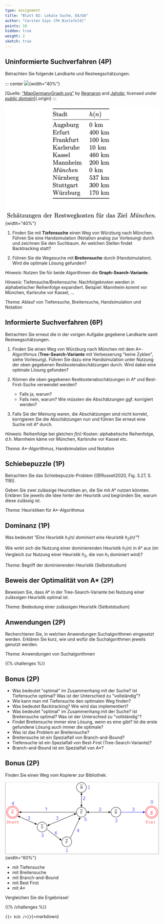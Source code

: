 ```yaml
---
type: assignment
title: "Blatt 02: Lokale Suche, EA/GA"
author: "Carsten Gips (FH Bielefeld)"
points: 10
hidden: true
weight: 2
sketch: true
---
```



## Uninformierte Suchverfahren (4P)

Betrachten Sie folgende Landkarte und Restwegschätzungen:

::: center
![](https://upload.wikimedia.org/wikipedia/commons/thumb/a/ad/MapGermanyGraph.svg/476px-MapGermanyGraph.svg.png){width="40%"}

[Quelle: ["MapGermanyGraph.svg"](https://commons.wikimedia.org/wiki/File:MapGermanyGraph.svg) by [Regnaron](https://de.wikipedia.org/wiki/Benutzer:Regnaron) and [Jahobr](https://commons.wikimedia.org/wiki/User:Jahobr), licensed under [*public domain*](https://en.wikipedia.org/wiki/en:public_domain)]{.origin}
:::

![](images/MapGermanyGraph-Kosten.png){width="40%"}


1.  Finden Sie mit **Tiefensuche** einen Weg von Würzburg nach München. Führen
    Sie eine Handsimulation (Notation analog zur Vorlesung) durch und zeichnen
    Sie den Suchbaum. An welchen Stellen findet Backtracking statt?

2.  Führen Sie die Wegesuche mit **Breitensuche** durch (Handsimulation). Wird
    die optimale Lösung gefunden?

*Hinweis*: Nutzen Sie für beide Algorithmen die **Graph-Search-Variante**.

*Hinweis*: Tiefensuche/Breitensuche: Nachfolgeknoten werden in alphabetischer Reihenfolge
expandiert. Beispiel: Mannheim kommt vor München, Karlsruhe vor Kassel, ...

*Thema*: Ablauf von Tiefensuche, Breitensuche, Handsimulation und Notation



## Informierte Suchverfahren (6P)

Betrachten Sie erneut die in der vorigen Aufgabe gegebene Landkarte samt
Restwegschätzungen.

1.  Finden Sie einen Weg von Würzburg nach München mit dem A\*-Algorithmus
    (**Tree-Search-Variante** mit Verbesserung "keine Zyklen", siehe Vorlesung).
    Führen Sie dazu eine Handsimulation unter Nutzung der oben gegebenen
    Restkostenabschätzungen durch. Wird dabei eine optimale Lösung gefunden?

2.  Können die oben gegebenen Restkostenabschätzungen in A\* und
    Best-First-Suche verwendet werden?
    *   Falls ja, warum?
    *   Falls nein, warum? Wie müssten die Abschätzungen ggf. korrigiert werden?

3.  Falls Sie der Meinung waren, die Abschätzungen sind nicht korrekt,
    korrigieren Sie die Abschätzungen nun und führen Sie erneut eine Suche mit
    A\* durch.

*Hinweis*: Reihenfolge bei gleichen $f(n)$-Kosten: alphabetische Reihenfolge, d.h. Mannheim
käme vor München, Karlsruhe vor Kassel etc.

*Thema*: A\*-Algorithmus, Handsimulation und Notation



## Schiebepuzzle (1P)

Betrachten Sie das Schiebepuzzle-Problem ([@Russell2020, Fig. 3.27, S. 119]).

Geben Sie zwei zulässige Heuristiken an, die Sie mit A\* nutzen könnten.
Erklären Sie jeweils die Idee hinter der Heuristik und begründen Sie, warum
diese zulässig ist.

*Thema*: Heuristiken für A\*-Algorithmus



## Dominanz (1P)

Was bedeutet *"Eine Heuristik $h_1(n)$ dominiert eine Heuristik $h_2(n)$"*?

Wie wirkt sich die Nutzung einer dominierenden Heuristik $h_1(n)$ in A\*
aus (im Vergleich zur Nutzung einer Heuristik $h_2$, die von $h_1$ dominiert
wird)?

*Thema*: Begriff der dominierenden Heuristik (Selbststudium)



## Beweis der Optimalität von A* (2P)

Beweisen Sie, dass A* in der Tree-Search-Variante bei Nutzung einer
zulässigen Heuristik optimal ist.

*Thema*: Bedeutung einer zulässigen Heuristik (Selbststudium)



## Anwendungen (2P)

Recherchieren Sie, in welchen Anwendungen Suchalgorithmen eingesetzt werden.
Erklären Sie kurz, wie und wofür die Suchalgorithmen jeweils genutzt werden.

*Thema*: Anwendungen von Suchalgorithmen



{{% challenges %}}
## Bonus (2P)
*   Was bedeutet "optimal" im Zusammenhang mit der Suche? Ist Tiefensuche
    optimal? Was ist der Unterschied zu "vollständig"?
*   Wie kann man mit Tiefensuche den optimalen Weg finden?
*   Was bedeutet Backtracking? Wie wird das implementiert?
*   Was bedeutet "optimal" im Zusammenhang mit der Suche? Ist Breitensuche
    optimal? Was ist der Unterschied zu "vollständig"?
*   Findet Breitensuche immer eine Lösung, wenn es eine gibt? Ist  die erste
    gefundene Lösung auch immer die optimale?
*   Was ist das Problem an Breitensuche?
*   Breitensuche ist ein Spezialfall von Branch-and-Bound?
*   Tiefensuche ist ein Spezialfall von Best-First (Tree-Search-Variante)?
*   Branch-and-Bound ist ein Spezialfall von A\*?

## Bonus (2P)
Finden Sie einen Weg vom Kopierer zur Bibliothek:

![](images/graph.png){width="60%"}

-   mit Tiefensuche
-   mit Breitensuche
-   mit Branch-and-Bound
-   mit Best First
-   mit A\*

Vergleichen Sie die Ergebnisse!

{{% /challenges %}}



`{{< bib />}}`{=markdown}

